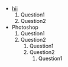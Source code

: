 - <a href="Hi">hii</a>
    1. Question1
    2. Question2
- Photoshop
    1. Question1
    2. Question2
        1. Question1
        2. Question2
           1. Question1